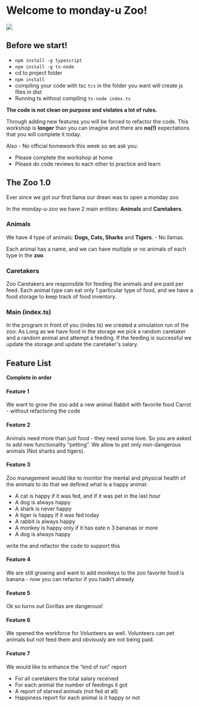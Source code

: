 # Welcome to monday-u Zoo!



![](https://i.ytimg.com/vi/6_zFLsW7z2E/maxresdefault.jpg)

## Before we start!

* `npm install -g typescript`
* `npm install -g ts-node`
*  cd to project folder
* `npm install`
* compiling your code with tsc `tcs` in the folder you want will create js files in dist
* Running ts without compiling `ts-node index.ts`


**The code is not clean on purpose and violates a lot of rules.**

Through adding new features you will be forced to refactor the code.
This workshop is **longer** than you can imagine and there are **no(!)** expectations that you will complete it today.

Also - No official homework this week so we ask you:

* Please complete the workshop at home
* Please do code reviews to each other to practice and learn

## The Zoo 1.0

Ever since we got our first llama our drean was to open a monday zoo

In the monday-u-zoo we have 2 main entities: **Animals** and **Caretakers**.

### Animals
We have 4 type of animals:
**Dogs, Cats, Sharks** and **Tigers**. - No llamas.

Each animal has a name, and we can have multiple or no animals of each type in the ****zoo****.

### Caretakers
Zoo Caretakers are responsible for feeding the animals and are paid per feed.
Each animal type can eat only 1 particular type of food, and we have a food storage to keep track of food inventory.

### Main (index.ts)
In the program in front of you (index.ts) we created a simulation run of the zoo:
As Long as we have food in the storage we pick a random caretaker and a random animal and attempt a feeding. If the feeding is successful we update the storage and update the caretaker's salary.


## Feature List

**Complete in order**

#### Feature 1

We want to grow the zoo add a new animal Rabbit with favorite food Carrot - without refactoring the code

#### Feature 2

Animals need more than just food - they need some love. So you are asked to add new functionality “petting”. We allow to pet only non-dangerous animals (Not sharks and tigers).

#### Feature 3

Zoo management would like to monitor the mental and physical health of the animals to do that we defined what is a happy animal:
* A cat is happy if it was fed, and if it was pet in the last hour
* A dog is always happy
* A shark is never happy
* A tiger is happy if it was fed today
* A rabbit is always happy
* A monkey is happy only if it has eate	n 3 bananas or more
* A dog is always happy

write the and refactor the code to support this

#### Feature 4

We are still growing and want to add monkeys to the zoo favorite food is banana - now you can refactor if you hadn’t already

#### Feature 5

Ok so turns out Gorillas are dangerous! 

#### Feature 6

We opened the workforce for Volunteers as well. Volunteers can pet animals but not feed them and obviously are not being paid.

#### Feature 7

We would like to enhance the “end of run” report
* For all caretakers the total salary received
* For each animal the number of feedings it got
* A report of starved animals (not fed at all)
* Happiness report for each animal is it happy or not
